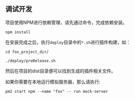 ## 调试开发

项目使用NPM进行依赖管理，请先通过命令，完成依赖安装。

```
npm install
```

在安装完成之后，执行`deploy`目录中的`*.sh`进行插件构建，如：

```
cd fox_project_dir/

./deploy/preRelease.sh
```

然后在项目的dist目录便可以找到生成的插件相关文件。


如果你需要在本地运行模拟服务器，那么请执行:

```
pm2 start npm --name "fox" -- run mock-server
```